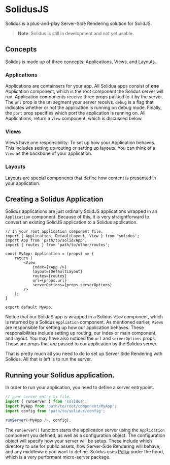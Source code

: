 # SolidusJS
Solidus is a plus-and-play Server-Side Rendering solution for SolidJS.

> **Note**: Solidus is still in development and not yet usable.

## Concepts
Solidus is made up of three concepts: Applications, Views, and Layouts. 

### Applications
Applications are containsers for your app. All Solidua apps consist of **one** Application component, which is the root component the Solidus server will run. Application components receive three props passed to it by the server. The `url` prop is the url segment your server receivs. `debug` is a flag that indicates whether or not the application is running on debug mode. Finally, the `port` prop specifies which port the application is running on. All Applications, return a `View` component, which is discussed below.

### Views
Views have one responsibility: To set up how your Application behaves. This includes setting up routing or setting up layouts. You can think of a `View` as the backbone of your application. 

### Layouts
Layouts are special components that define how content is presented in your application. 

## Creating a Solidus Application
Solidus applications are just ordinary SolidJS applications wrapped in an `Application` component. Because of this, it is very straightforward to convert an existing SolidJS application to a Solidus application. 
```tsx
// In your root application component file.
import { Application, DefaultLayout, View } from 'solidus';
import App from 'path/to/solid/App';
import { routes } from 'path/to/other/routes';

const MyApp: Application = (props) => {
    return (
        <View 
            index={<App />}
            layout={DefaultLayout}
            routes={routes}
            url={props.url}
            serverOptions={props.serverOptions}
        />
    );
}

export default MyApp;
```
Notice that our SolidJS app is wrapped in a Solidus `View` component, which is returned by a Solidus `Appliation` component. As mentioned earlier, `Views` are responsible for setting up how our application behaves. These responsibilities include setting up routing, our index or main component, and layout. You may have also noticed the `url` and `serverOptions` props. These are props that are passed to our application by the Solidus server.

That is pretty much all you need to do to set up Server Side Rendering with Solidus. All that is left is to run the server.

## Running your Solidus application.
In order to run your application, you need to define a server entrypoint.

```ts
// your server entry ts file.
import { runServer } from 'solidus';
import MyApp from 'path/to/root/component/MyApp';
import config from 'path/to/solidus/config';

runServer(<MyApp />, config);
```
The `runServer()` function starts the application server using the `Application` component you defined, as well as a configuration object. The configuration object will specify how your server will be setup. These include which directory to use for public assets, how Server-Side Rendering will behave, and any middleware you want to define. Solidus uses [Polka](https://github.com/lukeed/polka) under the hood, which is a very performant micro-server package.